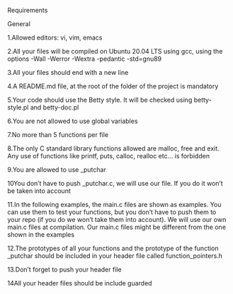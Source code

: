 Requirements

General

1.Allowed editors: vi, vim, emacs

2.All your files will be compiled on Ubuntu 20.04 LTS using gcc, using the options -Wall -Werror -Wextra -pedantic -std=gnu89

3.All your files should end with a new line

4.A README.md file, at the root of the folder of the project is mandatory

5.Your code should use the Betty style. It will be checked using betty-style.pl and betty-doc.pl

6.You are not allowed to use global variables

7.No more than 5 functions per file

8.The only C standard library functions allowed are malloc, free and exit. Any use of functions like printf, puts, calloc, realloc etc… is forbidden

9.You are allowed to use _putchar

10You don’t have to push _putchar.c, we will use our file. If you do it won’t be taken into account

11.In the following examples, the main.c files are shown as examples. You can use them to test your functions, but you don’t have to push them to your repo (if you do we won’t take them into account). We will use our own main.c files at compilation. Our main.c files might be different from the one shown in the examples

12.The prototypes of all your functions and the prototype of the function _putchar should be included in your header file called function_pointers.h

13.Don’t forget to push your header file

14All your header files should be include guarded
